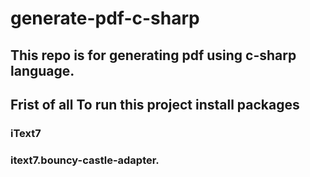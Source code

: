 # generate-pdf-c-sharp
## This repo is for generating pdf using c-sharp language.
## Frist of all To run this project install packages
 ### iText7
 ### itext7.bouncy-castle-adapter.
